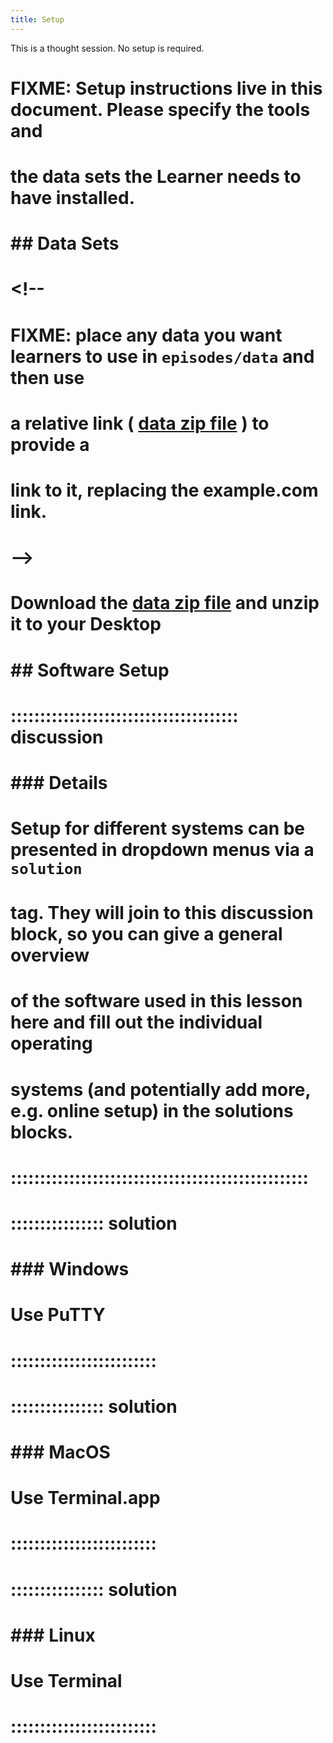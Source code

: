 ```yaml
---
title: Setup
---
```


This is a thought session. No setup is required.

# 
# FIXME: Setup instructions live in this document. Please specify the tools and
# the data sets the Learner needs to have installed.
# 
# ## Data Sets
# 
# <!--
# FIXME: place any data you want learners to use in `episodes/data` and then use
#        a relative link ( [data zip file](data/lesson-data.zip) ) to provide a
#        link to it, replacing the example.com link.
# -->
# Download the [data zip file](https://example.com/FIXME) and unzip it to your Desktop
# 
# ## Software Setup
# 
# ::::::::::::::::::::::::::::::::::::::: discussion
# 
# ### Details
# 
# Setup for different systems can be presented in dropdown menus via a `solution`
# tag. They will join to this discussion block, so you can give a general overview
# of the software used in this lesson here and fill out the individual operating
# systems (and potentially add more, e.g. online setup) in the solutions blocks.
# 
# :::::::::::::::::::::::::::::::::::::::::::::::::::
# 
# :::::::::::::::: solution
# 
# ### Windows
# 
# Use PuTTY
# 
# :::::::::::::::::::::::::
# 
# :::::::::::::::: solution
# 
# ### MacOS
# 
# Use Terminal.app
# 
# :::::::::::::::::::::::::
# 
# 
# :::::::::::::::: solution
# 
# ### Linux
# 
# Use Terminal
# 
# :::::::::::::::::::::::::
# 
